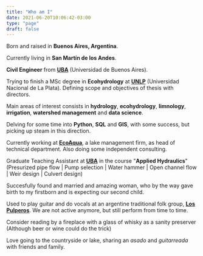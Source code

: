 ```yaml
---
title: "Who am I"
date: 2021-06-20T10:06:42-03:00
type: "page"
draft: false
---
```


Born and raised in **Buenos Aires, Argentina**. 

Currently living in **San Martín de los Andes**.

**Civil Engineer** from [**UBA**][UBA] (Universidad de Buenos Aires).

Trying to finish a MSc degree in **Ecohydrology** at [**UNLP**][UNLP] (Universidad Nacional de La Plata). Defining scope and objectives of thesis with directors.

Main areas of interest consists in **hydrology**, **ecohydrology**, **limnology**, **irrigation**, **watershed management** and **data science**. 

Delving for some time into **Python**, **SQL** and **GIS**, with some success, but picking up steam in this direction.

Currently working at [**EcoAqua**][ECOAQUA], a lake management firm, as head of technical department. Also doing some independent consulting.

Graduate Teaching Assistant at [**UBA**][UBA] in the course "**Applied Hydraulics**" (Presurized pipe flow | Pump selection | Water hammer | Open channel flow | Weir design | Culvert design)

Succesfully found and married and amazing woman, who by the way gave birth to my firstborn and is expecting our second child.

Used to play guitar and do vocals at an argentine traditional folk group, [**Los Pulperos**][SPOTIFY]. We are not active anymore, but still perform from time to time.

Consider reading by a fireplace with a glass of whisky as a sanity preserver (Although beer or wine could do the trick)

Love going to the countryside or lake, sharing an *asado* and *guitarreada* with friends and family.


[UBA]: http://www.fi.uba.ar/
[UNLP]: https://unlp.edu.ar/
[ECOAQUA]: https://www.ecoaqua.com.ar
[SPOTIFY]: https://open.spotify.com/artist/3F3p5QYtREwN6bnOfRm4Fz?si=mqwcNBhWTjubZSkzCCQllQ